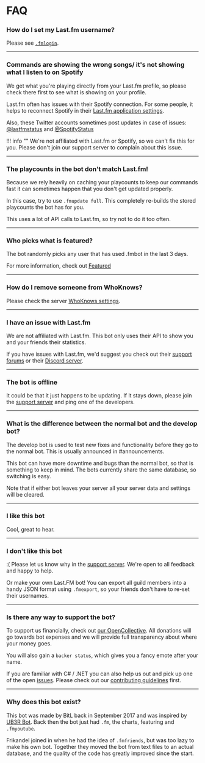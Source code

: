 # FAQ

### How do I set my Last.fm username?

Please see [`.fmlogin`](/commands/#fmlogin).

---

### Commands are showing the wrong songs/ it's not showing what I listen to on Spotify

We get what you're playing directly from your Last.fm profile, so please check there first to see what is showing on your profile. 

Last.fm often has issues with their Spotify connection. 
For some people, it helps to reconnect Spotify in their [Last.fm application settings](https://www.last.fm/settings/applications).

Also, these Twitter accounts sometimes post updates in case of issues: [@lastfmstatus](https://twitter.com/lastfmstatus) and [@SpotifyStatus](https://twitter.com/SpotifyStatus)

!!! info ""
    We're not affiliated with Last.fm or Spotify, so we can't fix this for you. Please don't join our support server to complain about this issue.

---

### The playcounts in the bot don't match Last.fm!

Because we rely heavily on caching your playcounts to keep our commands fast it can sometimes happen that you don't get updated properly.

In this case, try to use `.fmupdate full`. This completely re-builds the stored playcounts the bot has for you. 

This uses a lot of API calls to Last.fm, so try not to do it too often.

---

### Who picks what is featured?

The bot randomly picks any user that has used .fmbot in the last 3 days.

For more information, check out [Featured](/commands/featured/)

---

### How do I remove someone from WhoKnows?

Please check the server [WhoKnows settings](/guildsettings/whoknowsettings/).

---

### I have an issue with Last.fm

We are not affiliated with Last.fm. This bot only uses their API to show you and your friends their statistics.

If you have issues with Last.fm, we'd suggest you check out their [support forums](https://support.last.fm) or their [Discord server](https://discord.gg/swrVDCBZ8H).

---

### The bot is offline

It could be that it just happens to be updating. If it stays down, please join the [support server](https://discord.gg/5SZRGnJ) and ping one of the developers.

---

### What is the difference between the normal bot and the develop bot?

The develop bot is used to test new fixes and functionality before they go to the normal bot. This is usually announced in #announcements.

This bot can have more downtime and bugs than the normal bot, so that is something to keep in mind. The bots currently share the same database, so switching is easy.

Note that if either bot leaves your server all your server data and settings will be cleared.

---

### I like this bot

Cool, great to hear.

---

### I don't like this bot

:( Please let us know why in the [support server](https://discord.gg/5SZRGnJ). We're open to all feedback and happy to help.

Or make your own Last.FM bot! You can export all guild members into a handy JSON format using `.fmexport`, so your friends don't have to re-set their usernames.

---

### Is there any way to support the bot?

To support us financially, check out [our OpenCollective](https://opencollective.com/fmbot). All donations will go towards bot expenses and we will provide full transparency about where your money goes.

You will also gain a `backer status`, which gives you a fancy emote after your name.

If you are familiar with C# / .NET you can also help us out and pick up one of the open [issues](https://github.com/fmbot-discord/fmbot/issues). Please check out our [contributing guidelines](https://github.com/fmbot-discord/fmbot/blob/main/CONTRIBUTING.md) first.

----

### Why does this bot exist?

This bot was made by BitL back in September 2017 and was inspired by [UB3R Bot](https://ub3r-b0t.com/). Back then the bot just had `.fm`, the charts, featuring and `.fmyoutube`. 

Frikandel joined in when he had the idea of `.fmfriends`, but was too lazy to make his own bot. Together they moved the bot from text files to an actual database, and the quality of the code has greatly improved since the start.